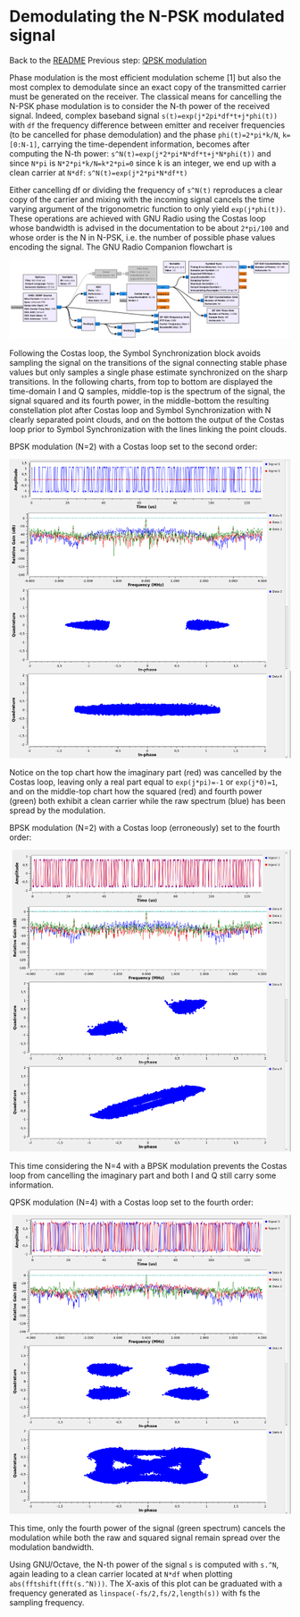 # Demodulating the N-PSK modulated signal
Back to the [README](../README.md) 
Previous step: [QPSK modulation ](5_another_modulation.md)

Phase modulation is the most efficient modulation scheme [1] but also the most 
complex to demodulate since an exact copy of the transmitted carrier must be
generated on the receiver. The classical means for cancelling the N-PSK 
phase modulation is to consider the N-th power of the received signal. Indeed,
complex baseband signal ``s(t)=exp(j*2pi*df*t+j*phi(t))`` with ``df`` the frequency 
difference between emitter and receiver frequencies (to be cancelled for phase
demodulation) and the phase ``phi(t)=2*pi*k/N``, ``k=[0:N-1]``, carrying the time-dependent
information, becomes after computing the N-th power: 
``s^N(t)=exp(j*2*pi*N*df*t+j*N*phi(t))`` and since ``N*pi`` is ``N*2*pi*k/N=k*2*pi=0`` 
since k is an integer, we end up with a clean carrier at ``N*df``: 
``s^N(t)=exp(j*2*pi*N*df*t)``

Either cancelling df or dividing the frequency of ``s^N(t)`` reproduces a clear copy
of the carrier and mixing with the incoming signal cancels the time varying 
argument of the trigonometric function to only yield ``exp(j*phi(t))``. These 
operations are achieved with GNU Radio using the Costas loop whose bandwidth
is advised in the documentation to be about ``2*pi/100`` and whose order is the N in
N-PSK, i.e. the number of possible phase values encoding the signal. The
GNU Radio Companion flowchart is

<img src="../figures/GNURadio_demodulation/b210.png">

Following the Costas loop, the Symbol Synchronization block avoids sampling the
signal on the transitions of the signal connecting stable phase values but only
samples a single phase estimate synchronized on the sharp transitions. In the 
following charts, from top to bottom are displayed the time-domain I and Q samples,
middle-top is the spectrum of the signal, the signal squared and its fourth power,
in the middle-bottom the resulting constellation plot after Costas loop and Symbol 
Synchronization with N clearly separated point clouds, and on the bottom the
output of the Costas loop prior to Symbol Synchronization with the lines linking
the point clouds.

BPSK modulation (N=2) with a Costas loop set to the second order:

<img src="../figures/GNURadio_demodulation/bpsk_costas2.png">

Notice on the top chart how the imaginary part (red) was cancelled by the Costas
loop, leaving only a real part equal to ``exp(j*pi)=-1`` or ``exp(j*0)=1``, and on
the middle-top chart how the squared (red) and fourth power (green) both exhibit a 
clean carrier while the raw spectrum (blue) has been spread by the modulation.

BPSK modulation (N=2) with a Costas loop (erroneously) set to the fourth order:

<img src="../figures/GNURadio_demodulation/bpsk_costas4.png">

This time considering the N=4 with a BPSK modulation prevents the Costas loop from
cancelling the imaginary part and both I and Q still carry some information.

QPSK modulation (N=4) with a Costas loop set to the fourth order:

<img src="../figures/GNURadio_demodulation/qpsk_costas4.png">

This time, only the fourth power of the signal (green spectrum) cancels the modulation
while both the raw and squared signal remain spread over the modulation bandwidth.

Using GNU/Octave, the N-th power of the signal ``s`` is computed with ``s.^N``,
again leading to a clean carrier located at ``N*df`` when plotting ``abs(fftshift(fft(s.^N)))``.
The X-axis of this plot can be graduated with a frequency generated as ``linspace(-fs/2,fs/2,length(s))``
with fs the sampling frequency.


